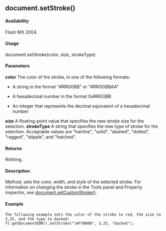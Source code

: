 ## document.setStroke()

#### Availability

Flash MX 2004.

#### Usage

document.setStroke(color, size, strokeType)

#### Parameters

**color** The color of the stroke, in one of the following formats:

-   A string in the format "\#RRGGBB" or "\#RRGGBBAA"

-   A hexadecimal number in the format 0xRRGGBB

-   An integer that represents the decimal equivalent of a hexadecimal number

**size** A floating-point value that specifies the new stroke size for the selection.
**strokeType** A string that specifies the new type of stroke for the selection. Acceptable values are "hairline", "solid", "dashed", "dotted", "ragged", "stipple", and "hatched".

#### Returns

Nothing.

#### Description

Method; sets the color, width, and style of the selected stroke. For information on changing the stroke in the Tools panel and Property inspector, see [document.setCustomStroke()](#_bookmark281).

#### Example

```
The following example sets the color of the stroke to red, the size to 3.25, and the type to dashed:
fl.getDocumentDOM().setStroke("\#ff0000", 3.25, "dashed");

```